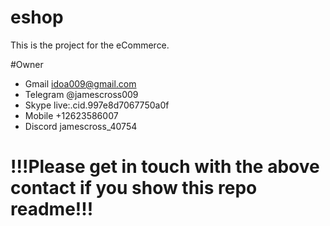# eshop
This is the project for the eCommerce.

#Owner
- Gmail     idoa009@gmail.com
- Telegram  @jamescross009
- Skype     live:.cid.997e8d7067750a0f
- Mobile  	+12623586007
- Discord   jamescross_40754
# !!!Please get in touch with the above contact if you show this repo readme!!!
